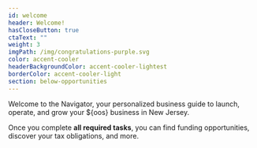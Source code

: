 ```yaml
---
id: welcome
header: Welcome!
hasCloseButton: true
ctaText: ""
weight: 3
imgPath: /img/congratulations-purple.svg
color: accent-cooler
headerBackgroundColor: accent-cooler-lightest
borderColor: accent-cooler-light
section: below-opportunities
---
```


Welcome to the Navigator, your personalized business guide to launch, operate, and grow your ${oos} business in New Jersey.

Once you complete **all required tasks**, you can find funding opportunities, discover your tax obligations, and more.
